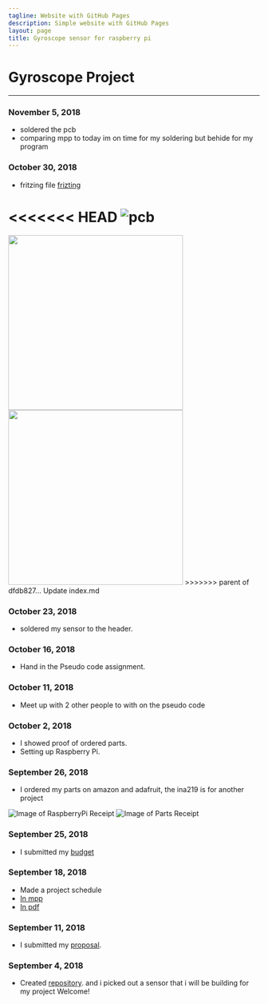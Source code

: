 ```yaml
---
tagline: Website with GitHub Pages
description: Simple website with GitHub Pages
layout: page
title: Gyroscope sensor for raspberry pi
---
```


# Gyroscope Project
-------------
### November 5, 2018
* soldered the pcb
* comparing mpp to today im on time for my soldering but behide for my program

### October 30, 2018
* fritzing file
[frizting](https://github.com/chenken12/L3GD20H-gyroscope/tree/master/L3GD20H%20-%20Frizting)

<<<<<<< HEAD
![pcb](https://raw.githubusercontent.com/chenken12/L3GD20H-gyroscope/master/images/gyro_pcb.png?raw=true)
=======
<img src="https://raw.githubusercontent.com/chenken12/L3GD20H-gyroscope/master/images/gyro_pcb.png" width="350">
<img src="https://raw.githubusercontent.com/chenken12/L3GD20H-gyroscope/master/images/gyro_bb.png" width="350">
>>>>>>> parent of dfdb827... Update index.md

### October 23, 2018
* soldered my sensor to the header.

### October 16, 2018
* Hand in the Pseudo code assignment.

### October 11, 2018
* Meet up with 2 other people to with on the pseudo code 

### October 2, 2018
* I showed proof of ordered parts.
* Setting up Raspberry Pi.

### September 26, 2018
* I ordered my parts on amazon and adafruit, the ina219 is for another project

![Image of RaspberryPi Receipt](https://raw.githubusercontent.com/chenken12/L3GD20H-gyroscope/master/images/RaspberryPi3.PNG?raw=true)
![Image of Parts Receipt](https://raw.githubusercontent.com/chenken12/L3GD20H-gyroscope/master/images/parts%20list.PNG?raw=true)


### September 25, 2018
* I submitted my [budget](https://github.com/chenken12/L3GD20H-gyroscope/blob/master/gyroscope_budget.xlsx)

### September 18, 2018
* Made a project schedule
* [In mpp](https://github.com/chenken12/L3GD20H-gyroscope/blob/master/KenHumberProject.mpp)
* [In pdf](https://github.com/chenken12/L3GD20H-gyroscope/blob/master/KenHumberProject.pdf)

### September 11, 2018
* I submitted my [proposal](https://github.com/chenken12/L3GD20H-gyroscope/blob/master/ProposalContentStudentNameRev02.xlsx).

### September 4, 2018
* Created [repository](https://chenken12.github.io/L3GD20H-gyroscope/). and i picked out a sensor that i will be building for my project
Welcome!
